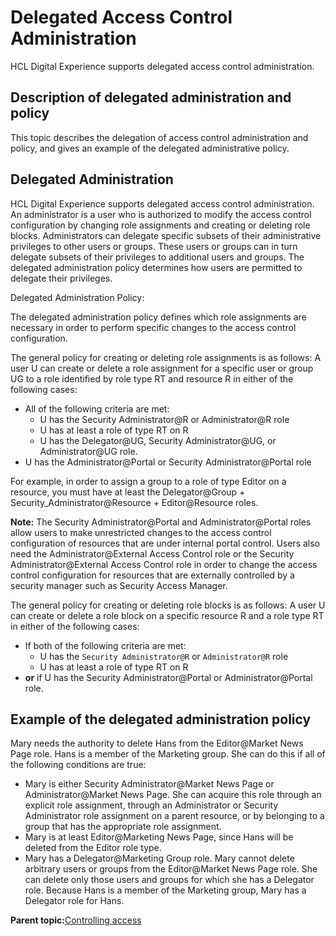 # Delegated Access Control Administration 

HCL Digital Experience supports delegated access control administration.

## Description of delegated administration and policy

This topic describes the delegation of access control administration and policy, and gives an example of the delegated administrative policy.

## Delegated Administration

HCL Digital Experience supports delegated access control administration. An administrator is a user who is authorized to modify the access control configuration by changing role assignments and creating or deleting role blocks. Administrators can delegate specific subsets of their administrative privileges to other users or groups. These users or groups can in turn delegate subsets of their privileges to additional users and groups. The delegated administration policy determines how users are permitted to delegate their privileges.

Delegated Administration Policy:

The delegated administration policy defines which role assignments are necessary in order to perform specific changes to the access control configuration.

The general policy for creating or deleting role assignments is as follows: A user U can create or delete a role assignment for a specific user or group UG to a role identified by role type RT and resource R in either of the following cases:

-   All of the following criteria are met:
    -   U has the Security Administrator@R or Administrator@R role
    -   U has at least a role of type RT on R
    -   U has the Delegator@UG, Security Administrator@UG, or Administrator@UG role.
-   U has the Administrator@Portal or Security Administrator@Portal role

For example, in order to assign a group to a role of type Editor on a resource, you must have at least the Delegator@Group + Security\_Administrator@Resource + Editor@Resource roles.

**Note:** The Security Administrator@Portal and Administrator@Portal roles allow users to make unrestricted changes to the access control configuration of resources that are under internal portal control. Users also need the Administrator@External Access Control role or the Security Administrator@External Access Control role in order to change the access control configuration for resources that are externally controlled by a security manager such as Security Access Manager.

The general policy for creating or deleting role blocks is as follows: A user U can create or delete a role block on a specific resource R and a role type RT in either of the following cases:

-   If both of the following criteria are met:
    -   U has the `Security Administrator@R` or `Administrator@R` role
    -   U has at least a role of type RT on R
-   **or** if U has the Security Administrator@Portal or Administrator@Portal role.

## Example of the delegated administration policy

Mary needs the authority to delete Hans from the Editor@Market News Page role. Hans is a member of the Marketing group. She can do this if all of the following conditions are true:

-   Mary is either Security Administrator@Market News Page or Administrator@Market News Page. She can acquire this role through an explicit role assignment, through an Administrator or Security Administrator role assignment on a parent resource, or by belonging to a group that has the appropriate role assignment.
-   Mary is at least Editor@Marketing News Page, since Hans will be deleted from the Editor role type.
-   Mary has a Delegator@Marketing Group role. Mary cannot delete arbitrary users or groups from the Editor@Market News Page role. She can delete only those users and groups for which she has a Delegator role. Because Hans is a member of the Marketing group, Mary has a Delegator role for Hans.

**Parent topic:**[Controlling access](../admin-system/control_access.md)

